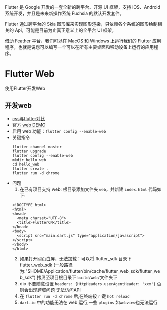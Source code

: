 Flutter 是 Google 开发的一套全新的跨平台、开源 UI 框架，支持 iOS、Android 系统开发，并且是未来新操作系统 Fuchsia 的默认开发套件。

Flutter 通过跨平台的 Skia 图形库来实现图形渲染，只依赖各个系统的图形绘制相关的 Api，可能是目前为止真正意义上的全平台 UI 框架。

借助 Feather 平台，我们可以在 MacOS 和 Windows 上运行我们的 Flutter 应用程序，也就是说您可以编写一个可以在所有主要桌面和移动设备上运行的应用程序。


Flutter Web
===
使用Flutter开发Web

## 开发web
- [css与flutter对比](https://flutterchina.club/web-analogs/#)
- [官方 web DEMO](https://github.com/flutter/samples/blob/master/web/readme.md)
- 启用 web 功能：`flutter config --enable-web`
- 关键指令
  ```
  flutter channel master
  flutter upgrade
  flutter config --enable-web
  mkdir hello_web
  cd hello_web
  flutter create .
  flutter run -d chrome
  ```
- 问题
  1. 在已有项目支持 web: 根目录添加文件夹 `web`，并新建 `index.html` 代码如下:
    ```
    <!DOCTYPE html>
    <html>
    <head>
      <meta charset="UTF-8">
      <title>FlutterCN</title>
    </head>
    <body>
      <script src="main.dart.js" type="application/javascript"></script>
    </body>
    </html>

    ```
  2. 如果打开网页白屏，无法加载：可以将 flutter_sdk 目录下 flutter_web_sdk (一般路径为:"$HOME/Application/flutter/bin/cache/flutter_web_sdk/flutter_web_sdk") 拷贝至项目根目录下 `build/web/`文件夹下
  3. dio 不要随意设置 `headers: {HttpHeaders.userAgentHeader: 'xxx'}` 否则会出现跨域问题 无法访问API
  4. 在 `flutter run -d chrome` 后,在终端按 `r` 键 `hot reload`
  5. `dart.io` 中的功能无法在 web 运行,一些 `plugins` 如`webview`也无法运行
